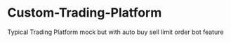 # Custom-Trading-Platform

Typical Trading Platform mock but with auto buy sell limit order bot feature
